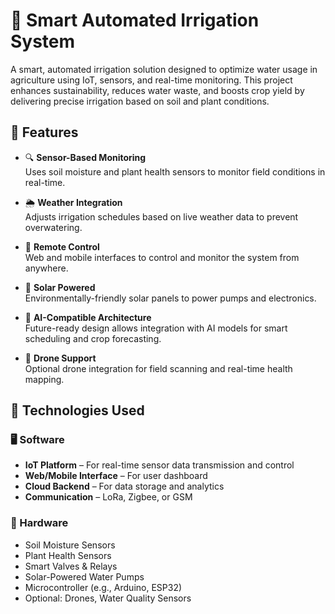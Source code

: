 # 🌿 Smart Automated Irrigation System

A smart, automated irrigation solution designed to optimize water usage in agriculture using IoT, sensors, and real-time monitoring. This project enhances sustainability, reduces water waste, and boosts crop yield by delivering precise irrigation based on soil and plant conditions.

## 🚀 Features

- 🔍 **Sensor-Based Monitoring**  
  Uses soil moisture and plant health sensors to monitor field conditions in real-time.

- 🌦️ **Weather Integration**  
  Adjusts irrigation schedules based on live weather data to prevent overwatering.

- 📲 **Remote Control**  
  Web and mobile interfaces to control and monitor the system from anywhere.

- 🔆 **Solar Powered**  
  Environmentally-friendly solar panels to power pumps and electronics.

- 🧠 **AI-Compatible Architecture**  
  Future-ready design allows integration with AI models for smart scheduling and crop forecasting.

- 🚁 **Drone Support**  
  Optional drone integration for field scanning and real-time health mapping.

## 🧰 Technologies Used

### 🖥️ Software
- **IoT Platform** – For real-time sensor data transmission and control
- **Web/Mobile Interface** – For user dashboard
- **Cloud Backend** – For data storage and analytics
- **Communication** – LoRa, Zigbee, or GSM

### 🔩 Hardware
- Soil Moisture Sensors
- Plant Health Sensors
- Smart Valves & Relays
- Solar-Powered Water Pumps
- Microcontroller (e.g., Arduino, ESP32)
- Optional: Drones, Water Quality Sensors

